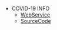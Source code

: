 * COVID-19 INFO
  - [WebService](http://jrw9215.dothome.co.kr/covid19/html/covid19.html)
  - [SourceCode](https://github.com/Blanc-et-noir/COVID-19-INFO/tree/main/covid19)
